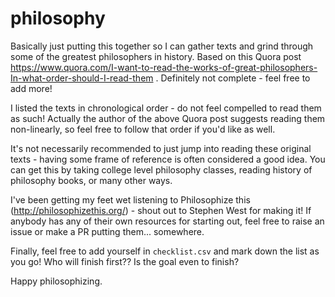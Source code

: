 # philosophy
Basically just putting this together so I can gather texts and grind through some of the greatest philosophers in history. Based on this Quora post https://www.quora.com/I-want-to-read-the-works-of-great-philosophers-In-what-order-should-I-read-them . Definitely not complete - feel free to add more!

I listed the texts in chronological order - do not feel compelled to read them as such! Actually the author of the above Quora post suggests reading them non-linearly, so feel free to follow that order if you'd like as well.

It's not necessarily recommended to just jump into reading these original texts - having some frame of reference is often considered a good idea. You can get this by taking college level philosophy classes, reading history of philosophy books, or many other ways.

I've been getting my feet wet listening to Philosophize this (http://philosophizethis.org/) - shout out to Stephen West for making it! If anybody has any of their own resources for starting out, feel free to raise an issue or make a PR putting them... somewhere.

Finally, feel free to add yourself in `checklist.csv` and mark down the list as you go! Who will finish first?? Is the goal even to finish?

Happy philosophizing.
